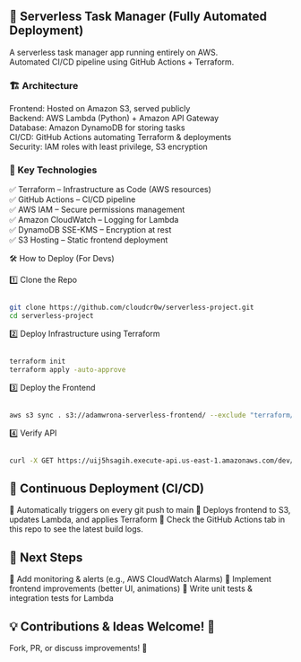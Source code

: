 
## 🚀 Serverless Task Manager (Fully Automated Deployment)

A serverless task manager app running entirely on AWS.  
Automated CI/CD pipeline using GitHub Actions + Terraform.

### 🏗 Architecture  

Frontend: Hosted on Amazon S3, served publicly  
Backend: AWS Lambda (Python) + Amazon API Gateway  
Database: Amazon DynamoDB for storing tasks  
CI/CD: GitHub Actions automating Terraform & deployments  
Security: IAM roles with least privilege, S3 encryption  

### 🔑 Key Technologies  

✅ Terraform – Infrastructure as Code (AWS resources)  
✅ GitHub Actions – CI/CD pipeline  
✅ AWS IAM – Secure permissions management  
✅ Amazon CloudWatch – Logging for Lambda  
✅ DynamoDB SSE-KMS – Encryption at rest  
✅ S3 Hosting – Static frontend deployment  


🛠 How to Deploy (For Devs)

1️⃣ Clone the Repo
```bash

git clone https://github.com/cloudcr0w/serverless-project.git
cd serverless-project
```
2️⃣ Deploy Infrastructure using Terraform
```bash

terraform init
terraform apply -auto-approve
```
3️⃣ Deploy the Frontend
```bash

aws s3 sync . s3://adamwrona-serverless-frontend/ --exclude "terraform/*"
```
4️⃣ Verify API
```bash

curl -X GET https://uij5hsagih.execute-api.us-east-1.amazonaws.com/dev/tasks
```

## 🚀 Continuous Deployment (CI/CD)

🔹 Automatically triggers on every git push to main
🔹 Deploys frontend to S3, updates Lambda, and applies Terraform
🔹 Check the GitHub Actions tab in this repo to see the latest build logs.

## 🎯 Next Steps

🔹 Add monitoring & alerts (e.g., AWS CloudWatch Alarms)
🔹 Implement frontend improvements (better UI, animations)
🔹 Write unit tests & integration tests for Lambda

## 💡 Contributions & Ideas Welcome! 🚀

Fork, PR, or discuss improvements! 🎉